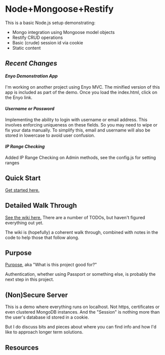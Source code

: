 # Node+Mongoose+Restify #

This is a basic Node.js setup demonstrating:

- Mongo integration using Mongoose model objects
- Restify CRUD operations
- Basic (crude) session id via cookie
- Static content

## ***Recent Changes*** ##

#### ***Enyo Demonstration App*** ####
I'm working on another project using Enyo MVC. The minified version of this app is included as part of the demo. Once you load the index.html, click on the Enyo link.

#### ***Username or Password*** ####
Implementing the ability to login with username or email address. This involves enforcing uniqueness on these fields. So you may need to wipe or fix your data manually. To simplify this, email and username will also be stored in lowercase to avoid user confusion.

#### ***IP Range Checking*** ####

Added IP Range Checking on Admin methods, see the config.js for setting ranges

## Quick Start
[Get started here.](https://github.com/pcimino/nodejs-restify-mongodb/wiki/Quick-Setup)

## Detailed Walk Through  
[See the wiki here.](https://github.com/pcimino/nodejs-restify-mongodb/wiki) There are a number of TODOs, but haven't figured everything out yet. 

The wiki is (hopefully) a coherent walk through, combined with notes in the code to help those that follow along.

## Purpose ##
[Purpose](wiki/Purpose), aka "What is this project good for?"

Authentication, whether using Passport or something else, is probably the next step in this project.

## (Non)Secure Server ##
This is a demo where everything runs on localhost. Not https, certificates or even clustered MongoDB instances. And the "Session" is nothing more than the user's database id stored in a cookie.

But I do discuss bits and pieces about where you can find info and how I'd like to approach longer term solutions.

## Resources ##






